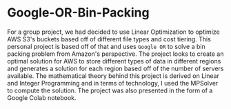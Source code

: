# Google-OR-Bin-Packing

For a group project, we had decided to use Linear Optimization to optimize AWS S3's buckets based off of different file types and cost tiering. This personal project is based off of that and uses `Google OR` to solve a bin packing problem from
Amazon's perspective. The project looks to create an optimal solution for AWS to store different types of data in different regions and generates a solution for each region based off of the number of servers available. The mathematical 
theory behind this project is derived on Linear and Integer Programming and in terms of technology, I used the MPSolver to compute the solution. The project was also presented in the form of a Google Colab notebook. 
